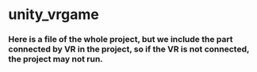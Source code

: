 # unity_vrgame

### Here is a file of the whole project, but we include the part connected by VR in the project, so if the VR is not connected, the project may not run.
